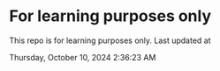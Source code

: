 # For learning purposes only
This repo is for learning purposes only.
Last updated at

Thursday, October 10, 2024 2:36:23 AM

